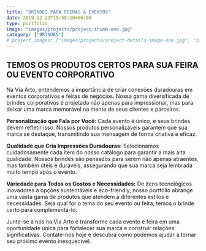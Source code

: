 ```yaml
---
title: "BRINDES PARA FEIRAS & EVENTOS"
date: 2019-12-23T15:58:10+06:00
type: portfolio
image: "images/projects/project-thumb-one.jpg"
category: ["BRINDES"]
# project_images: ["images/projects/project-details-image-one.jpg", "images/projects/project-details-image-two.jpg"]
---
```


## TEMOS OS PRODUTOS CERTOS PARA SUA FEIRA OU EVENTO CORPORATIVO


Na Via Arto, entendemos a importância de criar conexões duradouras em eventos corporativos e feiras de negócios. Nossa gama diversificada de brindes corporativos é projetada não apenas para impressionar, mas para deixar uma marca memorável na mente de seus clientes e parceiros.

**Personalização que Fala por Você:** Cada evento é único, e seus brindes devem refletir isso. Nossos produtos personalizáveis garantem que sua marca se destaque, transmitindo sua mensagem de forma criativa e eficaz.

**Qualidade que Cria Impressões Duradouras:** Selecionamos cuidadosamente cada item do nosso catálogo para garantir a mais alta qualidade. Nossos brindes são pensados para serem não apenas atraentes, mas também úteis e duráveis, assegurando que sua marca seja lembrada muito tempo após o evento.

**Variedade para Todos os Gostos e Necessidades:** De itens tecnológicos inovadores a opções sustentáveis e eco-friendly, nosso portfólio abrange uma vasta gama de produtos que atendem a diferentes estilos e necessidades. Seja qual for o tema do seu evento ou feira, temos o brinde certo para complementá-lo.



Junte-se a nós na Via Arto e transforme cada evento e feira em uma oportunidade única para fortalecer sua marca e construir relações significativas. Contate-nos hoje e descubra como podemos ajudar a tornar seu próximo evento inesquecível.
